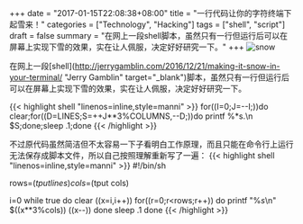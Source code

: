 +++
date = "2017-01-15T22:08:38+08:00"
title = "一行代码让你的字符终端下起雪来！"
categories = ["Technology", "Hacking"]
tags = ["shell", "script"]
draft = false
summary = "在网上一段shell脚本，虽然只有一行但运行后可以在屏幕上实现下雪的效果，实在让人佩服，决定好好研究一下。"
+++
![snow](/media/2017/01/snow.gif)

在网上一段[shell](http://jerrygamblin.com/2016/12/21/making-it-snow-in-your-terminal/ "Jerry Gamblin" target="_blank")脚本，虽然只有一行但运行后可以在屏幕上实现下雪的效果，实在让人佩服，决定好好研究一下。

{{< highlight shell "linenos=inline,style=manni" >}}
for((I=0;J=--I;))do clear;for((D=LINES;S=++J**3%COLUMNS,--D;))do printf %*s.\\n $S;done;sleep .1;done
{{< /highlight >}}


不过原代码虽然简洁但不太容易一下子看明白工作原理，而且只能在命令行上运行无法保存成脚本文件，所以自己按照理解重新写了一遍：
{{< highlight shell "linenos=inline,style=manni" >}}
#!/bin/sh

rows=$(tput lines)
cols=$(tput cols)

i=0
while true
do
    clear
    ((x=i,i++))
    for((r=0;r<rows;r++))
    do
        printf "%*s*\n" $((x**3%cols))
        ((x--))
    done
    sleep .1
done
{{< /highlight >}}
